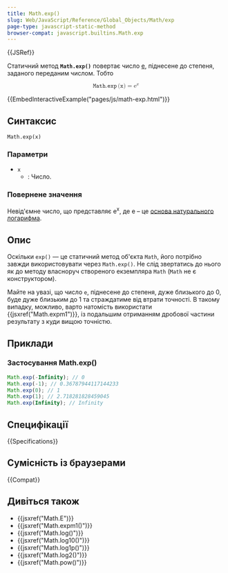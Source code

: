 ```yaml
---
title: Math.exp()
slug: Web/JavaScript/Reference/Global_Objects/Math/exp
page-type: javascript-static-method
browser-compat: javascript.builtins.Math.exp
---
```


{{JSRef}}

Статичний метод **`Math.exp()`** повертає число [e](/uk/docs/Web/JavaScript/Reference/Global_Objects/Math/E), піднесене до степеня, заданого переданим числом. Тобто

<math display="block"><semantics><mrow><mrow><mo lspace="0em" rspace="0.16666666666666666em">𝙼𝚊𝚝𝚑.𝚎𝚡𝚙</mo><mo stretchy="false">(</mo><mi>𝚡</mi><mo stretchy="false">)</mo></mrow><mo>=</mo><msup><mi mathvariant="normal">e</mi><mi>x</mi></msup></mrow><annotation encoding="TeX">\mathtt{\operatorname{Math.exp}(x)} = \mathrm{e}^x</annotation></semantics></math>

{{EmbedInteractiveExample("pages/js/math-exp.html")}}

## Синтаксис

```js-nolint
Math.exp(x)
```

### Параметри

- `x`
  - : Число.

### Повернене значення

Невід'ємне число, що представляє e<sup>x</sup>, де e – це [основа натурального логарифма](/uk/docs/Web/JavaScript/Reference/Global_Objects/Math/E).

## Опис

Оскільки `exp()` — це статичний метод об'єкта `Math`, його потрібно завжди використовувати через `Math.exp()`. Не слід звертатись до нього як до методу власноруч створеного екземпляра `Math` (`Math` не є конструктором).

Майте на увазі, що число `e`, піднесене до степеня, дуже близького до 0, буде дуже близьким до 1 та страждатиме від втрати точності. В такому випадку, можливо, варто натомість використати {{jsxref("Math.expm1")}}, із подальшим отриманням дробової частини результату з куди вищою точністю.

## Приклади

### Застосування Math.exp()

```js
Math.exp(-Infinity); // 0
Math.exp(-1); // 0.36787944117144233
Math.exp(0); // 1
Math.exp(1); // 2.718281828459045
Math.exp(Infinity); // Infinity
```

## Специфікації

{{Specifications}}

## Сумісність із браузерами

{{Compat}}

## Дивіться також

- {{jsxref("Math.E")}}
- {{jsxref("Math.expm1()")}}
- {{jsxref("Math.log()")}}
- {{jsxref("Math.log10()")}}
- {{jsxref("Math.log1p()")}}
- {{jsxref("Math.log2()")}}
- {{jsxref("Math.pow()")}}
